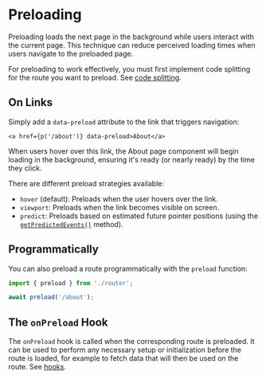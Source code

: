 # Preloading

Preloading loads the next page in the background while users interact with the current page. This technique can reduce perceived loading times when users navigate to the preloaded page.

For preloading to work effectively, you must first implement code splitting for the route you want to preload. See [code splitting](./code-splitting.md).

## On Links

Simply add a `data-preload` attribute to the link that triggers navigation:

```svelte
<a href={p('/about')} data-preload>About</a>
```

When users hover over this link, the About page component will begin loading in the background, ensuring it's ready (or nearly ready) by the time they click.

There are different preload strategies available:

- `hover` (default): Preloads when the user hovers over the link.
- `viewport`: Preloads when the link becomes visible on screen.
- `predict`: Preloads based on estimated future pointer positions (using the [`getPredictedEvents()`](https://developer.mozilla.org/en-US/docs/Web/API/PointerEvent/getPredictedEvents) method).

## Programmatically

You can also preload a route programmatically with the `preload` function:

```ts
import { preload } from './router';

await preload('/about');
```

## The `onPreload` Hook

The `onPreload` hook is called when the corresponding route is preloaded. It can be used to perform any necessary setup or initialization before the route is loaded, for example to fetch data that will then be used on the route. See [hooks](./hooks).

